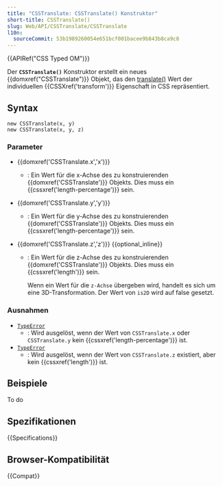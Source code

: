 ```yaml
---
title: "CSSTranslate: CSSTranslate() Konstruktor"
short-title: CSSTranslate()
slug: Web/API/CSSTranslate/CSSTranslate
l10n:
  sourceCommit: 53b1989260054e651bcf001bacee9b843b8ca9c8
---
```


{{APIRef("CSS Typed OM")}}

Der **`CSSTranslate()`** Konstruktor erstellt ein neues {{domxref("CSSTranslate")}} Objekt, das den [translate()](/de/docs/Web/CSS/transform-function/translate) Wert der individuellen {{CSSXref('transform')}} Eigenschaft in CSS repräsentiert.

## Syntax

```js-nolint
new CSSTranslate(x, y)
new CSSTranslate(x, y, z)
```

### Parameter

- {{domxref('CSSTranslate.x','x')}}
  - : Ein Wert für die x-Achse des zu konstruierenden {{domxref('CSSTranslate')}} Objekts. Dies muss ein {{cssxref('length-percentage')}} sein.
- {{domxref('CSSTranslate.y','y')}}
  - : Ein Wert für die y-Achse des zu konstruierenden {{domxref('CSSTranslate')}} Objekts. Dies muss ein {{cssxref('length-percentage')}} sein.
- {{domxref('CSSTranslate.z','z')}} {{optional_inline}}

  - : Ein Wert für die z-Achse des zu konstruierenden {{domxref('CSSTranslate')}} Objekts. Dies muss ein {{cssxref('length')}} sein.

    Wenn ein Wert für die `z-Achse` übergeben wird, handelt es sich um eine 3D-Transformation. Der Wert von `is2D` wird auf false gesetzt.

### Ausnahmen

- [`TypeError`](/de/docs/Web/JavaScript/Reference/Global_Objects/TypeError)
  - : Wird ausgelöst, wenn der Wert von `CSSTranslate.x` oder `CSSTranslate.y` kein {{cssxref('length-percentage')}} ist.
- [`TypeError`](/de/docs/Web/JavaScript/Reference/Global_Objects/TypeError)
  - : Wird ausgelöst, wenn der Wert von `CSSTranslate.z` existiert, aber kein {{cssxref('length')}} ist.

## Beispiele

To do

## Spezifikationen

{{Specifications}}

## Browser-Kompatibilität

{{Compat}}
